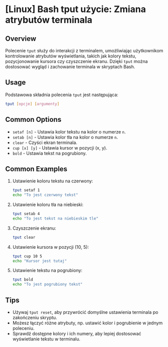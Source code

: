 # [Linux] Bash tput użycie: Zmiana atrybutów terminala

## Overview
Polecenie `tput` służy do interakcji z terminalem, umożliwiając użytkownikom kontrolowanie atrybutów wyświetlania, takich jak kolory tekstu, pozycjonowanie kursora czy czyszczenie ekranu. Dzięki `tput` można dostosować wygląd i zachowanie terminala w skryptach Bash.

## Usage
Podstawowa składnia polecenia `tput` jest następująca:

```bash
tput [opcje] [argumenty]
```

## Common Options
- `setaf [n]` - Ustawia kolor tekstu na kolor o numerze `n`.
- `setab [n]` - Ustawia kolor tła na kolor o numerze `n`.
- `clear` - Czyści ekran terminala.
- `cup [x] [y]` - Ustawia kursor w pozycji (x, y).
- `bold` - Ustawia tekst na pogrubiony.

## Common Examples
1. Ustawienie koloru tekstu na czerwony:
   ```bash
   tput setaf 1
   echo "To jest czerwony tekst"
   ```

2. Ustawienie koloru tła na niebieski:
   ```bash
   tput setab 4
   echo "To jest tekst na niebieskim tle"
   ```

3. Czyszczenie ekranu:
   ```bash
   tput clear
   ```

4. Ustawienie kursora w pozycji (10, 5):
   ```bash
   tput cup 10 5
   echo "Kursor jest tutaj"
   ```

5. Ustawienie tekstu na pogrubiony:
   ```bash
   tput bold
   echo "To jest pogrubiony tekst"
   ```

## Tips
- Używaj `tput reset`, aby przywrócić domyślne ustawienia terminala po zakończeniu skryptu.
- Możesz łączyć różne atrybuty, np. ustawić kolor i pogrubienie w jednym poleceniu.
- Sprawdź dostępne kolory i ich numery, aby lepiej dostosować wyświetlanie tekstu w terminalu.